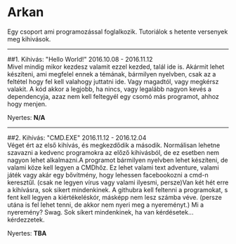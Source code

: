 # Arkan
Egy csoport ami programozással foglalkozik. Tutoriálok s hetente versenyek meg kihivások.

---

##1. Kihivás: "Hello World!"
2016.10.08 - 2016.11.12  
Mivel mindig mikor kezdesz valamit ezzel kezded, talál ide is. Akármit lehet készíteni, ami megfelel ennek a témának, bármilyen nyelvben, csak az a feltétel hogy fel kell valahogy juttatni ide. Vagy magadtól, vagy megkérsz valakit. A kód akkor a legjobb, ha nincs, vagy legalább nagyon kevés a dependencyja, azaz nem kell feltegyél egy csomó más programot, ahhoz hogy menjen.

Nyertes: **N/A**

---

##2. Kihívás: "CMD.EXE"
2016.11.12 - 2016.12.04  
Véget ért az első kihívás, és megkezdődik a második. Normálisan lehetne szavazni a kedvenc programokra az előző kihivásból, de ez esetben nem nagyon lehet alkalmazni.A programot bármilyen nyelvben lehet készíteni, de valami köze kell legyen a CMDhőz. Ez lehet valami text adventure, valami játék vagy akár egy bővítmény, hogy lehessen facebookozni a cmd-n keresztűl. (csak ne legyen vírus vagy valami ilyesmi, persze)Van két hét erre a kihívásra, sok sikert mindenkinek. A githubra kell feltenni a programokat, s fent kell legyen a kiértékeléskór, másképp nem lesz számba véve. (persze utána is fel lehet tenni, de akkor nem nyeri meg a nyereményt.) Mi a nyeremény? Swag.
Sok síkert mindenkinek, ha van kérdésetek... kérdezzetek.

Nyertes: **TBA**
